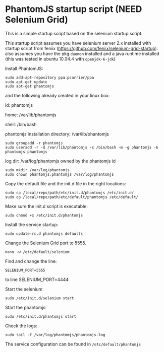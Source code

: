 PhantomJS startup script (NEED Selenium Grid)
======================================================

This is a simple startup script based on the selenium startup script.

This startup script assumes you have selenium server 2.x installed with startup script from feniix (https://github.com/feniix/selenium-grid-startup).
also assumes you have the pkg `daemon` installed and a java runtime installed (this was tested in ubuntu 10.04.4 with `openjdk-6-jdk`)

Install PhantomJS:

	sudo add-apt-repository ppa:pcarrier/ppa
	sudo apt-get update
	sudo apt-get phantomjs

and the following already created in your linux box:

id: phantomjs

home: /var/lib/phantomjs

shell: /bin/bash

phantomjs installation directory: /var/lib/phantomjs

    sudo groupadd -r phantomjs
    sudo useradd -r -d /var/lib/phantomjs -s /bin/bash -m -g phantomjs -G phantomjs phantomjs


log dir: /var/log/phantomjs owned by the phantomjs id

    sudo mkdir /var/log/phantomjs
    sudo chown phantomjs.phantomjs /var/log/phantomjs
    

Copy the default file and the init.d file in the right locations:

    sudo cp /local/repo/path/etc/init.d/phantomjs /etc/init.d/
    sudo cp /local/repo/path/etc/default/phantomjs /etc/default/
    
Make sure the init.d script is executable:

    sudo chmod +x /etc/init.d/phantomjs   

Install the service startup:

    sudo update-rc.d phantomjs defaults
   
Change the Selenium Grid port to 5555.

	nano -w /etc/default/selenium

Find and change the line:

	SELENIUM_PORT=5555
to line
	SELENIUM_PORT=4444

Start the selenium:

    sudo /etc/init.d/selenium start

Start the phantomjs:

    sudo /etc/init.d/phantomjs start
    

Check the logs:

    sudo tail -f /var/log/phantomjs/phantomjs.log
    

The service configuration can be found in `/etc/default/phantomjs`




